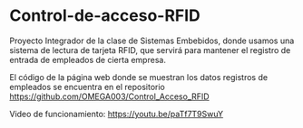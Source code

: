 # Control-de-acceso-RFID
Proyecto Integrador de la clase de Sistemas Embebidos, donde usamos una sistema de lectura de tarjeta RFID, que servirá para mantener el registro de entrada de empleados de cierta empresa.

El código de la página web donde se muestran los datos registros de empleados se encuentra en el repositorio https://github.com/OMEGA003/Control_Acceso_RFID

Video de funcionamiento:
https://youtu.be/paTf7T9SwuY
